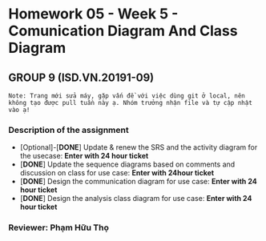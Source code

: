 # Homework 05 - Week 5 - Comunication Diagram And Class Diagram #
## GROUP 9 (ISD.VN.20191-09) ##

    Note: Trang mới sửa máy, gặp vấn đề với việc dùng git ở local, nên không tạo được pull tuần này ạ. Nhóm trưởng nhận file và tự cập nhật vào ạ!

### Description of the assignment ###
* [Optional]-[**DONE**] Update & renew the SRS and the activity diagram for the usecase: **Enter with 24 hour ticket**
* [**DONE**] Update the sequence diagrams based on comments and discussion on class for use case: **Enter with 24hour ticket**
* [**DONE**] Design the communication diagram for use case: **Enter with 24 hour ticket**
* [**DONE**] Design the analysis class diagram for use case: **Enter with 24 hour ticket**


### Reviewer: **Phạm Hữu Thọ**  ###


